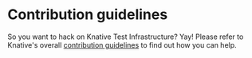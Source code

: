 # Contribution guidelines

So you want to hack on Knative Test Infrastructure? Yay! Please refer to Knative's overall [contribution guidelines](https://github.com/knative/docs/blob/master/community/CONTRIBUTING.md) to find out how you can help.
